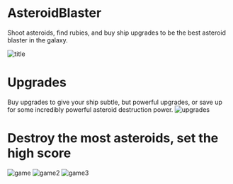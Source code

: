 # AsteroidBlaster
Shoot asteroids, find rubies, and buy ship upgrades to be the best asteroid blaster in the galaxy.

![title](https://i.imgur.com/rR8gchH.png)

# Upgrades
Buy upgrades to give your ship subtle, but powerful upgrades, or save up for some incredibly powerful asteroid destruction power.
![upgrades](https://i.imgur.com/8KS40Cw.png)

# Destroy the most asteroids, set the high score
![game](https://i.imgur.com/zm8gxoW.png)
![game2](https://i.imgur.com/CyifyVX.png)
![game3](https://i.imgur.com/bjNEkNv.png)
